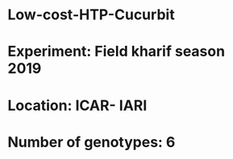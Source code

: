# Low-cost-HTP-Cucurbit
# Experiment: Field kharif season 2019
# Location: ICAR- IARI
# Number of genotypes: 6
